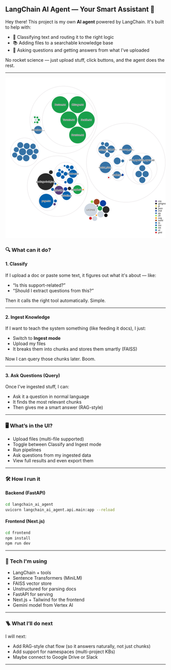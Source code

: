 ## LangChain AI Agent — Your Smart Assistant 🚀

Hey there! This project is my own **AI agent** powered by LangChain. It's built to help with:

- 🧠 Classifying text and routing it to the right logic
- 📚 Adding files to a searchable knowledge base
- 🤖 Asking questions and getting answers from what I’ve uploaded

No rocket science — just upload stuff, click buttons, and the agent does the rest.

---

![Visualization of the codebase](./diagram.svg)


### 🔍 What can it do?

#### 1. Classify
If I upload a doc or paste some text, it figures out what it's about — like:
- “Is this support-related?”
- “Should I extract questions from this?”

Then it calls the right tool automatically. Simple.

---

#### 2. Ingest Knowledge
If I want to teach the system something (like feeding it docs), I just:
- Switch to **Ingest mode**
- Upload my files
- It breaks them into chunks and stores them smartly (FAISS)

Now I can query those chunks later. Boom.

---

#### 3. Ask Questions (Query)
Once I’ve ingested stuff, I can:
- Ask it a question in normal language
- It finds the most relevant chunks
- Then gives me a smart answer (RAG-style)

---

### 🖥️ What’s in the UI?

- Upload files (multi-file supported)
- Toggle between Classify and Ingest mode
- Run pipelines
- Ask questions from my ingested data
- View full results and even export them

---

### 🛠️ How I run it

#### Backend (FastAPI)
```bash
cd langchain_ai_agent
uvicorn langchain_ai_agent.api.main:app --reload
```

#### Frontend (Next.js)
```bash
cd frontend
npm install
npm run dev
```

---

### 🧠 Tech I'm using

- LangChain + tools
- Sentence Transformers (MiniLM)
- FAISS vector store
- Unstructured for parsing docs
- FastAPI for serving
- Next.js + Tailwind for the frontend
- Gemini model from Vertex AI

---

### 🪜 What I’ll do next

I will next:
- Add RAG-style chat flow (so it answers naturally, not just chunks)
- Add support for namespaces (multi-project KBs)
- Maybe connect to Google Drive or Slack

---